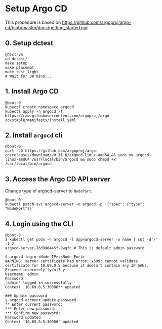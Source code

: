 Setup Argo CD
=============

This procedure is based on https://github.com/argoproj/argo-cd/blob/master/docs/getting_started.md

## 0. Setup dctest

```console
@host-vm
cd dctest/
make setup
make placemat
make test-light
# Wait for 30 mins...
```

## 1. Install Argo CD

```console
@boot-0 
kubectl create namespace argocd
kubectl apply -n argocd -f https://raw.githubusercontent.com/argoproj/argo-cd/stable/manifests/install.yaml
```

## 2. Install `argocd` cli

```console
@boot-0 
curl -LO https://github.com/argoproj/argo-cd/releases/download/v0.11.0/argocd-linux-amd64 && sudo mv argocd-linux-amd64 /usr/local/bin/argocd && sudo chmod +x /usr/local/bin/argocd
```

## 3. Access the Argo CD API server

Change type of argocd-server to `NodePort`.

```console
@boot-0 
kubectl patch svc argocd-server -n argocd -p '{"spec": {"type": "NodePort"}}'
```

## 4. Login using the CLI

```console
@boot-0
$ kubectl get pods -n argocd -l app=argocd-server -o name | cut -d'/' -f 2
argocd-server-76d996445f-8wgfc # This is default admin password

$ argocd login <Node IP>:<Node Port>
WARNING: server certificate had error: x509: cannot validate certificate for 10.69.0.5 because it doesn't contain any IP SANs. Proceed insecurely (y/n)? y
Username: admin
Password:
'admin' logged in successfully
Context '10.69.0.5:30086** updated

### Update password
$ argocd account update-password
** Enter current password:
*** Enter new password:
*** Confirm new password:
Password updated
Context '10.69.0.5:30086' updated
```
